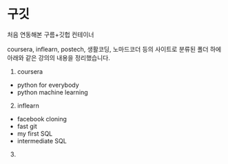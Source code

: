 # 구깃
처음 연동해본 구름+깃헙 컨테이너

coursera, inflearn, postech, 생활코딩, 노마드코더 등의 사이트로 분류된 폴더 하에
아래와 같은 강의의 내용을 정리했습니다.

1. coursera
  - python for everybody
  - python machine learning

2. inflearn
  - facebook cloning
  - fast git 
  - my first SQL
  - intermediate SQL
  
3.  
 






